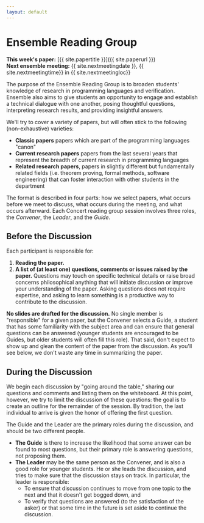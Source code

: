 ```yaml
---
layout: default
---
```


# Ensemble Reading Group

**This week's paper:**
[{{ site.papertitle }}]({{ site.paperurl }})
<br/>
**Next ensemble meeting:** {{ site.nextmeetingdate }}, {{ site.nextmeetingtime}} in {{ site.nextmeetingloc}}

The purpose of the Ensemble Reading Group is to broaden students' knowledge of
research in programming languages and verification. Ensemble also aims to give
students an opportunity to engage and establish a technical dialogue with one
another, posing thoughtful questions, interpreting research results, and
providing insightful answers.

We'll try to cover a variety of papers, but will often stick to the following
(non-exhaustive) varieties:

- **Classic papers** papers which are part of the programming languages "canon"
- **Current research papers** papers from the last several years that
represent the breadth of current research in programming languages
- **Related research papers**, papers in slightly different but fundamentally
related fields (i.e. theorem proving, formal methods, software engineering)
that can foster interaction with other students in the department

The format is described in four parts: how we select papers, what occurs
before we meet to discuss, what occurs during the meeting, and what occurs
afterward. Each Concert reading group session involves three roles, the
*Convener*, the *Leader*, and the *Guide*.

## Before the Discussion

Each participant is responsible for:

1. **Reading the paper.**
2. **A list of (at least one) questions, comments or issues raised by the
paper.** Questions may touch on specific technical details or raise broad
concerns philosophical anything that will initiate discussion or improve your
understanding of the paper. Asking questions does not require expertise, and
asking to learn something is a productive way to contribute to the discussion.

**No slides are drafted for the discussion.** No single member is
"responsible"  for a given paper, but the Convener selects a Guide, a student
that has some familiarity with the subject area and can ensure that general
questions can be answered (younger students are encouraged to be Guides, but
older students will often fill this role). That said, don't expect to show up
and glean the content of the paper from the discussion. As you'll see below,
we don't waste any time in summarizing the paper.

## During the Discussion

We begin each discussion by "going around the table," sharing our questions
and comments and listing them on the whiteboard. At this point, however, we
try to limit the discussion of these questions: the goal is to create an
outline for the remainder of the session. By tradition, the last individual to
arrive is given the honor of offering the first question.

The Guide and the Leader are the primary roles during the discussion, and
should be two different people.

- **The Guide** is there to increase the likelihood that some answer can be found
to most questions, but their primary role is answering questions, not proposing them.
- **The Leader** may be the same person as the Convener, and is also a good role
for younger students. He or she leads the discussion, and tries to make sure that
the discussion stays on track. In particular, the leader is responsible:
    - To ensure that discussion continues to move from one topic to the next and
    that it doesn't get bogged down, and
    - To verify that questions are answered (to the satisfaction of the asker) or
    that some time in the future is set aside to continue the discussion.

